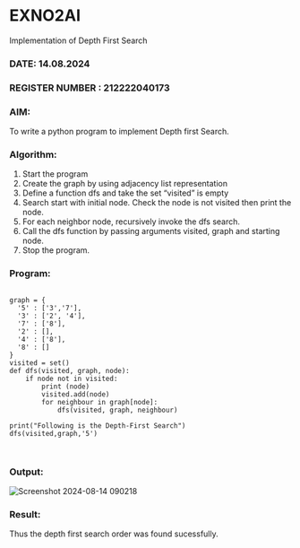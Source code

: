 # EXNO2AI
Implementation of Depth First Search
### DATE: 14.08.2024                                                                          
### REGISTER NUMBER : 212222040173
### AIM: 
To write a python program to implement Depth first Search. 
### Algorithm:
1. Start the program
2. Create the graph by using adjacency list representation
3. Define a function dfs and take the set “visited” is empty 
4. Search start with initial node. Check the node is not visited then print the node.
5. For each neighbor node, recursively invoke the dfs search.
6. Call the dfs function by passing arguments visited, graph and starting node.
7. Stop the program.
### Program:

```

graph = {
  '5' : ['3','7'],
  '3' : ['2', '4'],
  '7' : ['8'],
  '2' : [],
  '4' : ['8'],
  '8' : []
}
visited = set() 
def dfs(visited, graph, node):  
    if node not in visited:
        print (node)
        visited.add(node)
        for neighbour in graph[node]:
            dfs(visited, graph, neighbour)

print("Following is the Depth-First Search")
dfs(visited,graph,'5')



```

### Output:


![Screenshot 2024-08-14 090218](https://github.com/user-attachments/assets/a01874af-8abf-4e12-8824-4ed730edf86e)

### Result:

Thus the depth first search order was found sucessfully.
